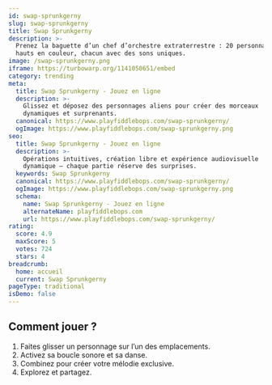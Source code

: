 ```yaml
---
id: swap-sprunkgerny
slug: swap-sprunkgerny
title: Swap Sprunkgerny
description: >-
  Prenez la baguette d’un chef d’orchestre extraterrestre : 20 personnages 
  hauts en couleur, chacun avec des sons uniques.
image: /swap-sprunkgerny.png
iframe: https://turbowarp.org/1141050651/embed
category: trending
meta:
  title: Swap Sprunkgerny - Jouez en ligne
  description: >-
    Glissez et déposez des personnages aliens pour créer des morceaux 
    dynamiques et surprenants.
  canonical: https://www.playfiddlebops.com/swap-sprunkgerny/
  ogImage: https://www.playfiddlebops.com/swap-sprunkgerny.png
seo:
  title: Swap Sprunkgerny - Jouez en ligne
  description: >-
    Opérations intuitives, création libre et expérience audiovisuelle 
    dynamique — chaque partie réserve des surprises.
  keywords: Swap Sprunkgerny
  canonical: https://www.playfiddlebops.com/swap-sprunkgerny/
  ogImage: https://www.playfiddlebops.com/swap-sprunkgerny.png
  schema:
    name: Swap Sprunkgerny - Jouez en ligne
    alternateName: playfiddlebops.com
    url: https://www.playfiddlebops.com/swap-sprunkgerny/
rating:
  score: 4.9
  maxScore: 5
  votes: 724
  stars: 4
breadcrumb:
  home: accueil
  current: Swap Sprunkgerny
pageType: traditional
isDemo: false
---
```


## Comment jouer ?

1. Faites glisser un personnage sur l’un des emplacements.
2. Activez sa boucle sonore et sa danse.
3. Combinez pour créer votre mélodie exclusive.
4. Explorez et partagez.
